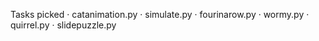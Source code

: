 Tasks picked
· catanimation.py
· simulate.py
· fourinarow.py
· wormy.py
· quirrel.py
· slidepuzzle.py
